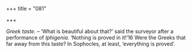 +++
title = "081"

+++

*Greek taste.* – ‘What is beautiful about that?’ said the surveyor after a performance of *Iphigenia.* ‘Nothing is proved in it\!’16 Were the Greeks that far away from this taste? In Sophocles, at least, ‘everything is proved’.


